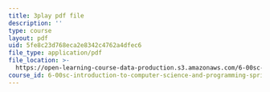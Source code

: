 ```yaml
---
title: 3play pdf file
description: ''
type: course
layout: pdf
uid: 5fe8c23d768eca2e8342c4762a4dfec6
file_type: application/pdf
file_location: >-
  https://open-learning-course-data-production.s3.amazonaws.com/6-00sc-introduction-to-computer-science-and-programming-spring-2011/5fe8c23d768eca2e8342c4762a4dfec6_BRjwkgQct28.pdf
course_id: 6-00sc-introduction-to-computer-science-and-programming-spring-2011
---
```

